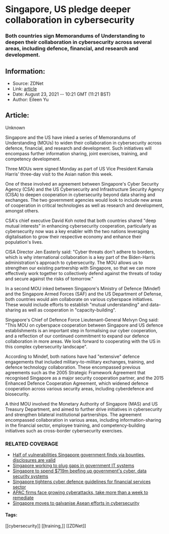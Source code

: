 # Singapore, US pledge deeper collaboration in cybersecurity
### Both countries sign Memorandums of Understanding to deepen their collaboration in cybersecurity across several areas, including defence, financial, and research and development.

## Information:
+ Source: ZDNet
+ Link: [article](https://www.zdnet.com/article/singapore-us-pledge-deeper-collaboration-in-cybersecurity/)
+ Date: August 23, 2021 -- 10:21 GMT (11:21 BST)
+ Author: Eileen Yu


## Article:
Unknown

Singapore and the US have inked a series of Memorandums of Understanding (MOUs) to widen their collaboration in cybersecurity across defence, financial, and research and development. Such initiatives will encompass further information sharing, joint exercises, training, and competency development. 

Three MOUs were signed Monday as part of US Vice President Kamala Harris' three-day visit to the Asian nation this week. 

One of these involved an agreement between Singapore's Cyber Security Agency (CSA) and the US Cybersecurity and Infrastructure Security Agency (CISA) to deepen cooperation in cybersecurity beyond data sharing and exchanges. The two government agencies would look to include new areas of cooperation in critical technologies as well as research and development, amongst others. 


CSA's chief executive David Koh noted that both countries shared "deep mutual interests" in enhancing cybersecurity cooperation, particularly as cybersecurity now was a key enabler with the two nations leveraging digitalisation to grow their respective economy and enhance their population's lives.

CISA Director Jen Easterly said: "Cyber threats don't adhere to borders, which is why international collaboration is a key part of the Biden-Harris administration's approach to cybersecurity. The MOU allows us to strengthen our existing partnership with Singapore, so that we can more effectively work together to collectively defend against the threats of today and secure against the risks of tomorrow."

In a second MOU inked between Singapore's Ministry of Defence (Mindef) and the Singapore Armed Forces (SAF) and the US Department of Defense, both countries would aim collaborate on various cyberspace initiatives. These would include efforts to establish "mutual understanding" and data-sharing as well as cooperation in "capacity-building". 

Singapore's Chief of Defence Force Lieutenant-General Melvyn Ong said: "This MOU on cyberspace cooperation between Singapore and US defence establishments is an important step in formalising our cyber cooperation, and a reflection of our continued commitment to expand our defence collaboration in more areas. We look forward to cooperating with the US in this complex cybersecurity landscape".






According to Mindef, both nations have had "extensive" defence engagements that included military-to-military exchanges, training, and defence technology collaboration. These encompassed previous agreements such as the 2005 Strategic Framework Agreement that recognised Singapore as a major security cooperation partner, and the 2015 Enhanced Defence Cooperation Agreement, which widened defence cooperation across various security areas, including cyberdefence and biosecurity. 

A third MOU involved the Monetary Authority of Singapore (MAS) and US Treasury Department, and aimed to further drive initiatives in cybersecurity and strengthen bilateral institutional partnerships. The agreement encompassed collaboration in various areas, including information-sharing in the financial sector, employee training, and competency-building initiatives such as cross-border cybersecurity exercises. 

### RELATED COVERAGE

* [Half of vulnerabilities Singapore government finds via bounties, disclosures are valid](https://www.zdnet.com/article/half-of-vulnerabilities-singapore-government-finds-via-bounties-disclosures-are-valid/)
* [Singapore working to plug gaps in government IT systems](https://www.zdnet.com/article/singapore-working-to-plug-gaps-in-government-it-systems/)
* [Singapore to spend $719m beefing up government's cyber, data security systems](https://www.zdnet.com/article/singapore-to-spend-719m-beefing-up-governments-cyber-data-security-systems/)
* [Singapore tightens cyber defence guidelines for financial services sector](https://www.zdnet.com/article/singapore-tightens-cyber-defence-guidelines-for-financial-services-sector/)
* [APAC firms face growing cyberattacks, take more than a week to remediate](https://www.zdnet.com/article/apac-firms-face-growing-cyberattacks-take-more-than-a-week-to-remediate/)
* [Singapore moves to galvanise Asean efforts in cybersecurity](https://www.zdnet.com/article/singapore-moves-to-galvanise-asean-efforts-in-cybersecurity/)





#### Tags:
[[cybersecurity]] [[training,]] [[ZDNet]]
